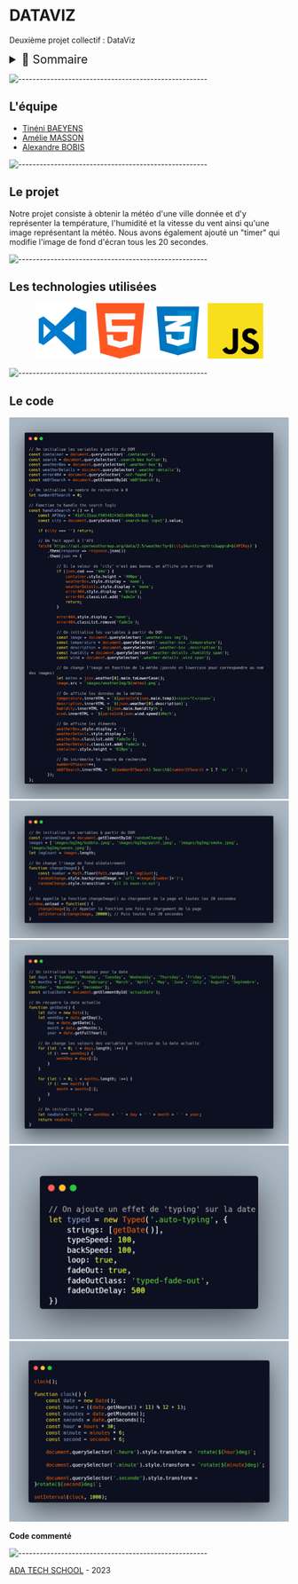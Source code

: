 # DATAVIZ

Deuxième projet collectif : DataViz

<details>
<summary style="font-size:150%">
    📖 Sommaire
</summary>

- [DATAVIZ](#dataviz)
  - [L'équipe](#léquipe)
  - [Le projet](#le-projet)
  - [Les technologies utilisées](#les-technologies-utilisées)
  - [Le code](#le-code)

</details>

![-----------------------------------------------------](https://raw.githubusercontent.com/andreasbm/readme/master/assets/lines/rainbow.png)

## L'équipe

- [Tinéni BAEYENS](https://github.com/imtinibae)
- [Amélie MASSON](https://github.com/AmelieMariaM)
- [Alexandre BOBIS](https://github.com/AlexandreBobis)

![-----------------------------------------------------](https://raw.githubusercontent.com/andreasbm/readme/master/assets/lines/rainbow.png)

## Le projet

Notre projet consiste à obtenir la météo d'une ville donnée et d'y représenter la température, l'humidité et la vitesse du vent ainsi qu'une image représentant la météo. Nous avons également ajouté un "timer" qui modifie l'image de fond d'écran tous les 20 secondes.

![-----------------------------------------------------](https://raw.githubusercontent.com/andreasbm/readme/master/assets/lines/rainbow.png)

## Les technologies utilisées
<div style="text-align: center;">
  <img src="/images/logo/VSC.png" alt="VSC" style="height: 100px; width=100px">
  <img src="/images/logo/HTML.png" alt="HTML" style="height: 100px; width=100px">
  <img src="/images/logo/CSS.png" alt="CSS" style="height: 100px; width=100px">
  <img src="/images/logo/JS.png" alt="JS" style="height: 100px; width=100px">
</div>

![-----------------------------------------------------](https://raw.githubusercontent.com/andreasbm/readme/master/assets/lines/rainbow.png)

## Le code

![Weather API](/images/code/weatherAPI.png)
![changeImage function](/images/code/changeImage.png)
![Get Date](/images/code/getDate.png)
![Auto-Typing effect](/images/code/typingEffect.png)
![Clock](/images/code/clock.png)

**Code commenté**

![-----------------------------------------------------](https://raw.githubusercontent.com/andreasbm/readme/master/assets/lines/rainbow.png)

[ADA TECH SCHOOL](https://adatechschool.fr/) - 2023
